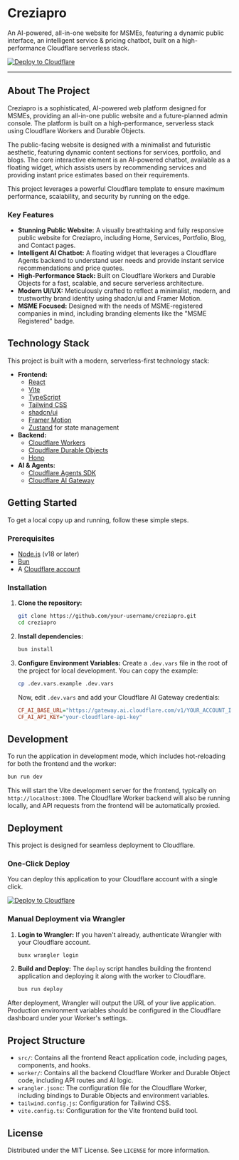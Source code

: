 # Creziapro

An AI-powered, all-in-one website for MSMEs, featuring a dynamic public interface, an intelligent service & pricing chatbot, built on a high-performance Cloudflare serverless stack.

[![Deploy to Cloudflare](https://deploy.workers.cloudflare.com/button)](https://deploy.workers.cloudflare.com/?url=https://github.com/creziapro-maker/Creziapro)

---

## About The Project

Creziapro is a sophisticated, AI-powered web platform designed for MSMEs, providing an all-in-one public website and a future-planned admin console. The platform is built on a high-performance, serverless stack using Cloudflare Workers and Durable Objects.

The public-facing website is designed with a minimalist and futuristic aesthetic, featuring dynamic content sections for services, portfolio, and blogs. The core interactive element is an AI-powered chatbot, available as a floating widget, which assists users by recommending services and providing instant price estimates based on their requirements.

This project leverages a powerful Cloudflare template to ensure maximum performance, scalability, and security by running on the edge.

### Key Features

*   **Stunning Public Website:** A visually breathtaking and fully responsive public website for Creziapro, including Home, Services, Portfolio, Blog, and Contact pages.
*   **Intelligent AI Chatbot:** A floating widget that leverages a Cloudflare Agents backend to understand user needs and provide instant service recommendations and price quotes.
*   **High-Performance Stack:** Built on Cloudflare Workers and Durable Objects for a fast, scalable, and secure serverless architecture.
*   **Modern UI/UX:** Meticulously crafted to reflect a minimalist, modern, and trustworthy brand identity using shadcn/ui and Framer Motion.
*   **MSME Focused:** Designed with the needs of MSME-registered companies in mind, including branding elements like the "MSME Registered" badge.

## Technology Stack

This project is built with a modern, serverless-first technology stack:

*   **Frontend:**
    *   [React](https://reactjs.org/)
    *   [Vite](https://vitejs.dev/)
    *   [TypeScript](https://www.typescriptlang.org/)
    *   [Tailwind CSS](https://tailwindcss.com/)
    *   [shadcn/ui](https://ui.shadcn.com/)
    *   [Framer Motion](https://www.framer.com/motion/)
    *   [Zustand](https://zustand-demo.pmnd.rs/) for state management
*   **Backend:**
    *   [Cloudflare Workers](https://workers.cloudflare.com/)
    *   [Cloudflare Durable Objects](https://developers.cloudflare.com/durable-objects/)
    *   [Hono](https://hono.dev/)
*   **AI & Agents:**
    *   [Cloudflare Agents SDK](https://developers.cloudflare.com/workers/agents/)
    *   [Cloudflare AI Gateway](https://developers.cloudflare.com/ai-gateway/)

## Getting Started

To get a local copy up and running, follow these simple steps.

### Prerequisites

*   [Node.js](https://nodejs.org/) (v18 or later)
*   [Bun](https://bun.sh/)
*   A [Cloudflare account](https://dash.cloudflare.com/sign-up)

### Installation

1.  **Clone the repository:**
    ```sh
    git clone https://github.com/your-username/creziapro.git
    cd creziapro
    ```

2.  **Install dependencies:**
    ```sh
    bun install
    ```

3.  **Configure Environment Variables:**
    Create a `.dev.vars` file in the root of the project for local development. You can copy the example:
    ```sh
    cp .dev.vars.example .dev.vars
    ```
    Now, edit `.dev.vars` and add your Cloudflare AI Gateway credentials:
    ```ini
    CF_AI_BASE_URL="https://gateway.ai.cloudflare.com/v1/YOUR_ACCOUNT_ID/YOUR_GATEWAY_ID/openai"
    CF_AI_API_KEY="your-cloudflare-api-key"
    ```

## Development

To run the application in development mode, which includes hot-reloading for both the frontend and the worker:

```sh
bun run dev
```

This will start the Vite development server for the frontend, typically on `http://localhost:3000`. The Cloudflare Worker backend will also be running locally, and API requests from the frontend will be automatically proxied.

## Deployment

This project is designed for seamless deployment to Cloudflare.

### One-Click Deploy

You can deploy this application to your Cloudflare account with a single click.

[![Deploy to Cloudflare](https://deploy.workers.cloudflare.com/button)](https://deploy.workers.cloudflare.com/?url=https://github.com/creziapro-maker/Creziapro)

### Manual Deployment via Wrangler

1.  **Login to Wrangler:**
    If you haven't already, authenticate Wrangler with your Cloudflare account.
    ```sh
    bunx wrangler login
    ```

2.  **Build and Deploy:**
    The `deploy` script handles building the frontend application and deploying it along with the worker to Cloudflare.
    ```sh
    bun run deploy
    ```

After deployment, Wrangler will output the URL of your live application. Production environment variables should be configured in the Cloudflare dashboard under your Worker's settings.

## Project Structure

*   `src/`: Contains all the frontend React application code, including pages, components, and hooks.
*   `worker/`: Contains all the backend Cloudflare Worker and Durable Object code, including API routes and AI logic.
*   `wrangler.jsonc`: The configuration file for the Cloudflare Worker, including bindings to Durable Objects and environment variables.
*   `tailwind.config.js`: Configuration for Tailwind CSS.
*   `vite.config.ts`: Configuration for the Vite frontend build tool.

## License

Distributed under the MIT License. See `LICENSE` for more information.